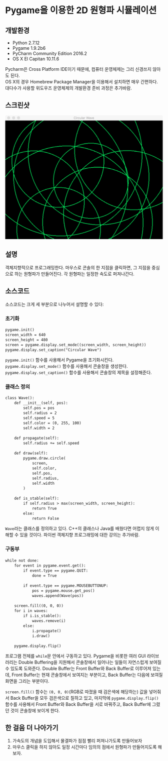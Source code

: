# Pygame을 이용한 2D 원형파 시뮬레이션

## 개발환경
- Python 2.7.12
- Pygame 1.9.2b6
- PyCharm Community Edition 2016.2
- OS X El Capitan 10.11.6

Pycharm은 Cross Platform IDE이기 때문에, 컴퓨터 운영체제는 그리 신경쓰지 않아도 된다.  
OS X의 경우 Homebrew Package Manager을 이용해서 설치하면 매우 간편하다.  
대다수가 사용할 위도우즈 운영체제의 개발환경 준비 과정은 추가바람.

## 스크린샷

![Screenshot](./Circular_Wave_Screenshot.png)

## 설명

객체지향적으로 프로그래밍한다. 마우스로 콘솔의 한 지점을 클릭하면, 그 지점을 중심으로 하는 원형파가 만들어진다. 각 원형파는 일정한 속도로 퍼져나간다.

## 소스코드

소스코드는 크게 세 부분으로 나누어서 설명할 수 있다:

### 초기화

```
pygame.init()
screen_width = 640
screen_height = 480
screen = pygame.display.set_mode((screen_width, screen_height))
pygame.display.set_caption("Circular Wave")
```
`pygame.init()` 함수를 사용해서 Pygame을 초기화시킨다.  
`pygame.display.set_mode()` 함수를 사용해서 콘솔창을 생성한다.  
`pygame.display.set_caption()` 함수를 사용해서 콘솔창의 제목을 설정해준다.  

### 클래스 정의

```
class Wave():
    def __init__(self, pos):
        self.pos = pos
        self.radius = 2
        self.speed = 5
        self.color = (0, 255, 100)
        self.width = 2

    def propagate(self):
        self.radius += self.speed

    def draw(self):
        pygame.draw.circle(
            screen,
            self.color,
            self.pos,
            self.radius,
            self.width
        )

    def is_stable(self):
        if self.radius > max(screen_width, screen_height):
            return True
        else:
            return False
```

`Wave`라는 클래스를 정의하고 있다. C++의 클래스나 Java를 배웠다면 어렵지 않게 이해할 수 있을 것이다. 파이썬 객체지향 프로그래밍에 대한 강의는 추가바람.

### 구동부

```
while not done:
    for event in pygame.event.get():
        if event.type == pygame.QUIT:
            done = True

        if event.type == pygame.MOUSEBUTTONUP:
            pos = pygame.mouse.get_pos()
            waves.append(Wave(pos))

    screen.fill((0, 0, 0))
    for i in waves:
        if i.is_stable():
            waves.remove(i)
        else:
            i.propagate()
            i.draw()

    pygame.display.flip()
```

프로그램 전체를 `while`문 안에서 구동하고 있다. Pygame을 비롯한 여러 GUI 라이브러리는 Double Buffering을 지원해서 콘솔창에서 일어나는 일들이 자연스럽게 보여질 수 있도록 도와준다. Double Buffer는 Front Buffer와 Back Buffer로 이루어져 있는데, Front Buffer는 현재 콘솔창에서 보여지는 부분이고, Back Buffer는 다음에 보여질 화면을 그리는 부분이다.

`screen.fill()` 함수는 `(0, 0, 0)`(RGB로 따졌을 때 검은색에 해당하는) 값을 넣어줘서 Back Buffer을 모두 검은색으로 칠하고 있고, 마지막에 `pygame.display.flip()` 함수를 사용해서 Front Buffer와 Back Buffer을 서로 바꿔주고, Back Buffer에 그렸던 것이 콘솔창에 보이게 한다.

## 한 걸음 더 나아가기

1. 가속도의 개념을 도입해서 물결파가 점점 빨리 퍼져나가도록 만들어보자
2. 마우스 클릭을 하지 않아도 일정 시간마다 임의의 점에서 원형파가 만들어지도록 해보자.
